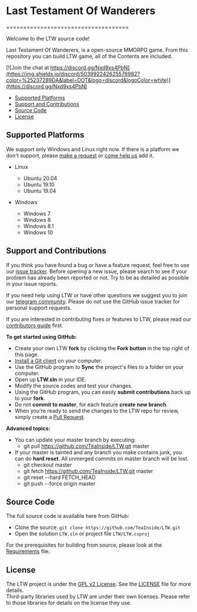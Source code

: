 <!--
	Last Testament of Wanderers 
	Copyright (C) 2019 - 2021 ALiwoto
	This file is subject to the terms and conditions defined in
	file 'LICENSE', which is part of the source code.
-->

# Last Testament Of Wanderers
====================================

Welcome to the LTW source code! 

Last Testament Of Wanderers, is a open-source MMORPG game.
From this repository you can build LTW game, all of the Contents are included.



[![Join the chat at https://discord.gg/Nxd9xs4PbN](https://img.shields.io/discord/503992242625576982?color=%25237289DA&label=DOT&logo=discord&logoColor=white)](https://discord.gg/Nxd9xs4PbN)


 * [Supported Platforms](#supported-platforms)
 * [Support and Contributions](#support-and-contributions)
 * [Source Code](#source-code)
 * [License](#license)


 ## Supported Platforms

 We support only Windows and Linux right now.
 If there is a platform we don't support, please [make a request](https://github.com/TeaInside/LTW/issues) or [come help us](CONTRIBUTING.md) add it.

 * Linux
   * Ubuntu 20.04
   * Ubuntu 19.10
   * Ubuntu 19.04

 * Windows
   * Windows 7
   * Windows 8
   * Windows 8.1
   * Windows 10


## Support and Contributions

If you think you have found a bug or have a feature request, feel free to use our [issue tracker](https://github.com/TeaInside/LTW/issues). Before opening a new issue, please search to see if your problem has already been reported or not.  Try to be as detailed as possible in your issue reports.

If you need help using LTW or have other questions we suggest you to join our [telegram community](https://t.me/LTW_Game).  Please do not use the GitHub issue tracker for personal support requests.

If you are interested in contributing fixes or features to LTW, please read our [contributors guide](CONTRIBUTING.md) first.

**To get started using GitHub:**

- Create your own LTW **fork** by clicking the __Fork button__ in the top right of this page.
- [Install a Git client](http://help.github.com/articles/set-up-git) on your computer.
- Use the GitHub program to **Sync** the project's files to a folder on your computer.
- Open up **LTW.sln** in your IDE.
- Modify the source codes and test your changes.
- Using the GitHub program, you can easily **submit contributions** back up to your **fork**.
- Do not **commit to master**, for each feature **create new branch**.
- When you're ready to send the changes to the LTW repo for review, simply create a [Pull Request](https://help.github.com/articles/using-pull-requests).

**Advanced topics:**
- You can update your master branch by executing:
  - git pull https://github.com/TeaInside/LTW.git master
- If your master is tainted and any branch you make contains junk, you can do **hard reset**. All unmerged commits on master branch will be lost.
  - git checkout master
  - git fetch https://github.com/TeaInside/LTW.git master
  - git reset --hard FETCH_HEAD
  - git push --force origin master


## Source Code

The full source code is available here from GitHub:

 * Clone the source: `git clone https://github.com/TeaInside/LTW.git`
 * Open the solution `LTW.sln` or project file `LTW/LTW.csproj`

For the prerequisites for building from source, please look at the [Requirements](REQUIREMENTS.md) file.

## License

The LTW project is under the [GPL v2 License](https://opensource.org/licenses/GPL-2.0).
See the [LICENSE](LICENSE) file for more details.  
Third-party libraries used by LTW are under their own licenses.  Please refer to those libraries for details on the license they use.

